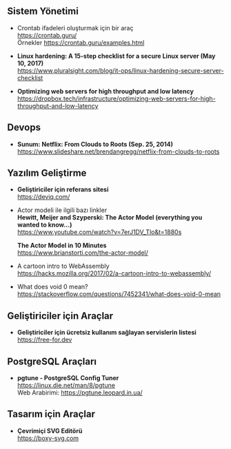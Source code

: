 ## Sistem Yönetimi
- Crontab ifadeleri oluşturmak için bir araç <br>
  <https://crontab.guru/> <br>
  Örnekler <https://crontab.guru/examples.html>

- **Linux hardening: A 15-step checklist for a secure Linux server (May 10, 2017)** <br>
  <https://www.pluralsight.com/blog/it-ops/linux-hardening-secure-server-checklist>
  
- **Optimizing web servers for high throughput and low latency** <br>
  <https://dropbox.tech/infrastructure/optimizing-web-servers-for-high-throughput-and-low-latency>

## Devops

- **Sunum: Netflix: From Clouds to Roots (Sep. 25, 2014)** <br>
  <https://www.slideshare.net/brendangregg/netflix-from-clouds-to-roots>
  
## Yazılım Geliştirme

- **Geliştiriciler için referans sitesi** <br>
  <https://deviq.com/>

- Actor modeli ile ilgili bazı linkler <br>
  **Hewitt, Meijer and Szyperski: The Actor Model (everything you wanted to know...)** <br>
  <https://www.youtube.com/watch?v=7erJ1DV_Tlo&t=1880s>
  
  **The Actor Model in 10 Minutes** <br>
  <https://www.brianstorti.com/the-actor-model/>
  
- A cartoon intro to WebAssembly<br>
  <https://hacks.mozilla.org/2017/02/a-cartoon-intro-to-webassembly/>
  
- What does void 0 mean?<br>
<https://stackoverflow.com/questions/7452341/what-does-void-0-mean>

## Geliştiriciler için Araçlar
- **Geliştiriciler için ücretsiz kullanım sağlayan servislerin listesi** <br>
  <https://free-for.dev>
  
## PostgreSQL Araçları
- **pgtune - PostgreSQL Config Tuner** <br>
  <https://linux.die.net/man/8/pgtune> <br>
  Web Arabirimi: <https://pgtune.leopard.in.ua/>

## Tasarım için Araçlar
- **Çevrimiçi SVG Editörü**<br>
  <https://boxy-svg.com>
  
  

